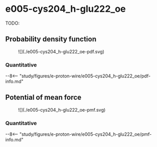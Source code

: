 # e005-cys204_h-glu222_oe

TODO:

## Probability density function

<figure markdown>
![](./e005-cys204_h-glu222_oe-pdf.svg)
</figure>

### Quantitative

--8<-- "study/figures/e-proton-wire/e005-cys204_h-glu222_oe/pdf-info.md"

## Potential of mean force

<figure markdown>
![](./e005-cys204_h-glu222_oe-pmf.svg)
</figure>

### Quantitative

--8<-- "study/figures/e-proton-wire/e005-cys204_h-glu222_oe/pmf-info.md"
